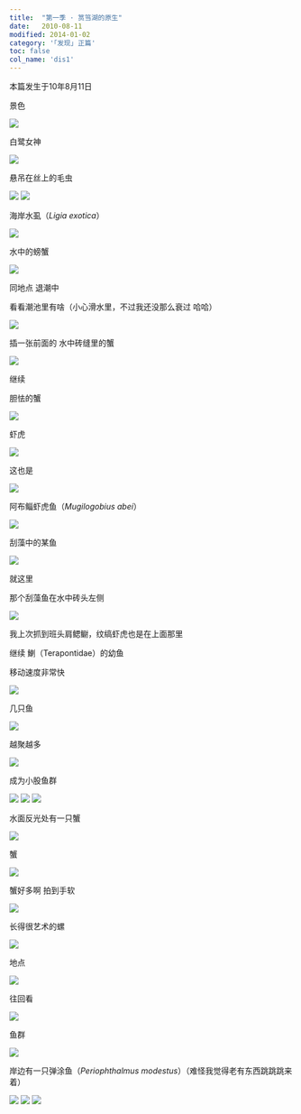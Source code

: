 ```yaml
---
title:  "第一季 · 筼筜湖的原生"
date:   2010-08-11
modified: 2014-01-02
category: '｢发现｣ 正篇'
toc: false
col_name: 'dis1'
---
```


本篇发生于10年8月11日

景色

<img class='disc' src='https://i.postimg.cc/jdzxqZgh/1.jpg'>

白鹭女神

<img class='disc' src='https://i.postimg.cc/hGGcrgSC/2.jpg'>

悬吊在丝上的毛虫

<img class='disc' src='https://i.postimg.cc/15xRZLHt/3.jpg'>

<img class='disc' src='https://i.postimg.cc/SxdmCjp2/4.jpg'>

海岸水虱（<i>Ligia exotica</i>）

<img class='disc' src='https://i.postimg.cc/cJ5ZkjCd/5.jpg'>

水中的螃蟹

<img class='disc' src='https://i.postimg.cc/4dDGs9pM/6.jpg'>

同地点 退潮中

看看潮池里有啥（小心滑水里，不过我还没那么衰过 哈哈）

<img class='disc' src='https://i.postimg.cc/V6rwxR0n/7.jpg'>

插一张前面的 水中砖缝里的蟹

<img class='disc' src='https://i.postimg.cc/zG8JyK4Y/8.jpg'>

继续


胆怯的蟹

<img class='disc' src='https://i.postimg.cc/8PVGYLpf/9.jpg'>

虾虎

<img class='disc' src='https://i.postimg.cc/5tjWz33T/10.jpg'>

这也是

<img class='disc' src='https://i.postimg.cc/TPSMJDNw/11.jpg'>

阿布鲻虾虎鱼（<i>Mugilogobius abei</i>）

<img class='disc' src='https://i.postimg.cc/90d62NmR/12.jpg'>

刮藻中的某鱼

<img class='disc' src='https://i.postimg.cc/WzLBQPvc/13.jpg'>

就这里


那个刮藻鱼在水中砖头左侧

<img class='disc' src='https://i.postimg.cc/Gm7ZbDCQ/14.jpg'>

我上次抓到班头肩鳃鳚，纹缟虾虎也是在上面那里


继续 鯻（Terapontidae）的幼鱼


移动速度非常快

<img class='disc' src='https://i.postimg.cc/66CJCTrW/15.jpg'>

几只鱼

<img class='disc' src='https://i.postimg.cc/XY7RM8Tq/16.jpg'>

越聚越多

<img class='disc' src='https://i.postimg.cc/R02yHzqJ/17.jpg'>

成为小股鱼群

<img class='disc' src='https://i.postimg.cc/TPKB1P2X/18.jpg'>

<img class='disc' src='https://i.postimg.cc/hv156zsV/19.jpg'>

<img class='disc' src='https://i.postimg.cc/x14FwSvp/20.jpg'>

水面反光处有一只蟹

<img class='disc' src='https://i.postimg.cc/MpTF3GQj/21.jpg'>

蟹

<img class='disc' src='https://i.postimg.cc/QNQwHwDV/22.jpg'>

蟹好多啊 拍到手软

<img class='disc' src='https://i.postimg.cc/dtnf9CLY/23.jpg'>

长得很艺术的螺

<img class='disc' src='https://i.postimg.cc/Zn4f8Ymn/24.jpg'>

地点

<img class='disc' src='https://i.postimg.cc/qMBbg7QZ/25.jpg'>

往回看

<img class='disc' src='https://i.postimg.cc/HkV64Pqw/27.jpg'>

鱼群

<img class='disc' src='https://i.postimg.cc/sgqwn4zt/28.jpg'>

岸边有一只弹涂鱼（<i>Periophthalmus modestus</i>）（难怪我觉得老有东西跳跳跳来着）

<img class='disc' src='https://i.postimg.cc/ydXj8qRH/30.jpg'>

<img class='disc' src='https://i.postimg.cc/Dw9PQfdh/31.jpg'>

<img class='disc' src='https://i.postimg.cc/NGDbhcY8/32.jpg'>
